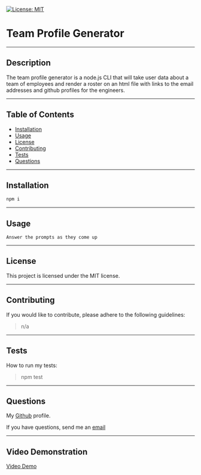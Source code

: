 [![License: MIT](https://img.shields.io/badge/License-MIT-yellow.svg)](https://opensource.org/licenses/MIT)     
  # Team Profile Generator

  ---
  ## Description

  The team profile generator is a node.js CLI that will take user data about a team of employees and render a roster on an html file with links to the email addresses and github profiles for the engineers.

  ---
  ## Table of Contents

  - [Installation](#installation)
  - [Usage](#usage)
  - [License](#license)
  - [Contributing](#contributing)
  - [Tests](#tests)
  - [Questions](#questions)

  ---
  ## Installation

  ```bash
  npm i
  ```

  ---
  ## Usage

  ```
  Answer the prompts as they come up
  ```

  ---
  ## License

  
  This project is licensed under the MIT license.
  

  ---
  ## Contributing

  If you would like to contribute, please adhere to the following guidelines:
  >n/a

  ---
  ## Tests

  How to run my tests:
  >npm test
  
  ---
  ## Questions

  My [Github](https://github.com/RflctnOfU) profile.

  If you have questions, send me an [email](rflctnofu@hotmail.com)

  ---
  ## Video Demonstration

  [Video Demo](https://drive.google.com/file/d/19XL_bdTVJ0Yj48cJYiNTkelk_wcEIGZq/view)